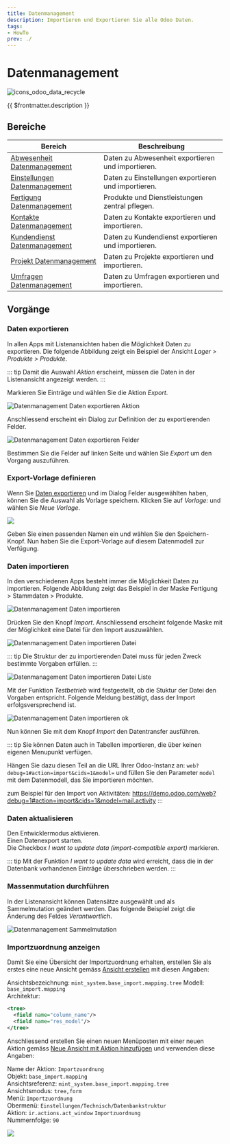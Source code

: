 ```yaml
---
title: Datenmanagement
description: Importieren und Exportieren Sie alle Odoo Daten.
tags:
- HowTo
prev: ./
---
```

# Datenmanagement
![icons_odoo_data_recycle](attachments/icons_odoo_data_recycle.png)

{{ $frontmatter.description }}

## Bereiche

| Bereich                                                             | Beschreibung                                        |
| ------------------------------------------------------------------- | --------------------------------------------------- |
| [Abwesenheit Datenmanagement](HR%20Holidays%20Data%20Management.md) | Daten zu Abwesenheit exportieren und importieren.   |
| [Einstellungen Datenmanagement](Settings%20Data%20Management.md)    | Daten zu Einstellungen exportieren und importieren. |
| [Fertigung Datenmanagement](Manufacture%20Data%20Management.md)     | Produkte und Dienstleistungen zentral pflegen.      |
| [Kontakte Datenmanagement](Partner%20Data%20Management.md)          | Daten zu Kontakte exportieren und importieren.      |
| [Kundendienst Datenmanagement](Helpdesk%20Data%20Management.md)     | Daten zu Kundendienst exportieren und importieren.  |
| [Projekt Datenmanagement](Project%20Data%20Management.md)           | Daten zu Projekte exportieren und importieren.      |
| [Umfragen Datenmanagement](Survey%20Datamanagement.md)              | Daten zu Umfragen exportieren und importieren.      |

## Vorgänge

### Daten exportieren

In allen Apps mit Listenansichten haben die Möglichkeit Daten zu exportieren. Die folgende Abbildung zeigt ein Beispiel der Ansicht *Lager > Produkte > Produkte*.

::: tip
Damit die Auswahl *Aktion* erscheint, müssen die Daten in der Listenansicht angezeigt werden.
:::

Markieren Sie Einträge und wählen Sie die Aktion *Export*.

![Datenmanagement Daten exportieren Aktion](attachments/Datenmanagement%20Daten%20exportieren%20Aktion.png)

Anschliessend erscheint ein Dialog zur Definition der zu exportierenden Felder.

![Datenmanagement Daten exportieren Felder](attachments/Datenmanagement%20Daten%20exportieren%20Felder.png)

Bestimmen Sie die Felder auf linken Seite und wählen Sie *Export* um den Vorgang auszuführen.

### Export-Vorlage definieren

Wenn Sie [Daten exportieren](#Daten%20exportieren) und im Dialog Felder ausgewählten haben, können Sie die Auswahl als Vorlage speichern. Klicken Sie auf *Vorlage:* und wählen Sie *Neue Vorlage*.

![](attachments/Data%20Management%20Export%20Template.png)

Geben Sie einen passenden Namen ein und wählen Sie den Speichern-Knopf. Nun haben Sie die Export-Vorlage auf diesem Datenmodell zur Verfügung.

### Daten importieren

In den verschiedenen Apps besteht immer die Möglichkeit Daten zu importieren. Folgende Abbildung zeigt das Beispiel in der Maske Fertigung > Stammdaten > Produkte.

![Datenmanagement Daten importieren](attachments/Datenmanagement%20Daten%20importieren.png)

Drücken Sie den Knopf *Import*. Anschliessend erscheint folgende Maske mit der Möglichkeit eine Datei für den Import auszuwählen.

![Datenmanagement Daten importieren Datei](attachments/Datenmanagement%20Daten%20importieren%20Datei.png)

::: tip
Die Struktur der zu importierenden Datei muss für jeden Zweck bestimmte Vorgaben erfüllen.
:::

![Datenmanagement Daten importieren Datei Liste](attachments/Datenmanagement%20Daten%20importieren%20Datei%20Liste.png)

Mit der Funktion *Testbetrieb* wird festgestellt, ob die Stuktur der Datei den Vorgaben entspricht. Folgende Meldung bestätigt, dass der Import erfolgsversprechend ist.

![Datenmanagement Daten importieren ok](attachments/Datenmanagement%20Daten%20importieren%20ok.png)

Nun können Sie mit dem Knopf *Import* den Datentransfer ausführen.

::: tip
Sie können Daten auch in Tabellen importieren, die über keinen eigenen Menupunkt verfügen.

Hängen Sie dazu diesen Teil an die URL Ihrer Odoo-Instanz an: ``web?debug=1#action=import&cids=1&model=``
und füllen Sie den Parameter ``model`` mit dem Datenmodell, das Sie importieren möchten.

zum Beispiel für den Import von Aktivitäten: https://demo.odoo.com/web?debug=1#action=import&cids=1&model=mail.activity
:::

### Daten aktualisieren

Den Entwicklermodus aktivieren.  
Einen Datenexport starten.  
Die Checkbox *I want to update data (import-compatible export)* markieren.

::: tip
Mit der Funktion *I want to update data* wird erreicht, dass die in der Datenbank vorhandenen Einträge überschrieben werden.
:::

### Massenmutation durchführen

In der Listenansicht können Datensätze ausgewählt und als Sammelmutation geändert werden. Das folgende Beispiel zeigt die Änderung des Feldes *Verantwortlich*.

![Datenmanagement Sammelmutation](attachments/Datenmanagement%20Sammelmutation.gif)

### Importzuordnung anzeigen

Damit Sie eine Übersicht der Importzuordnung erhalten, erstellen Sie als erstes eine neue Ansicht gemäss [Ansicht erstellen](Develpment%20Views.md#Ansicht%20erstellen) mit diesen Angaben:

Ansichtsbezeichnung: `mint_system.base_import.mapping.tree`
Modell: `base_import.mapping`\
Architektur:

```xml
<tree>
  <field name="column_name"/>
  <field name="res_model"/>
</tree>
```

Anschliessend erstellen Sie einen neuen Menüposten mit einer neuen Aktion gemäss [Neue Ansicht mit Aktion hinzufügen](Development%20Actions.md#Neue%20Ansicht%20mit%20Aktion%20hinzufügen) und verwenden diese Angaben:

Name der Aktion: `Importzuordnung`\
Objekt: `base_import.mapping`\
Ansichtsreferenz: `mint_system.base_import.mapping.tree`\
Ansichtsmodus: `tree,form`\
Menü: `Importzuordnung`\
Obermenü: `Einstellungen/Technisch/Datenbankstruktur`\
Aktion: `ir.actions.act_window` `Importzuordnung`\
Nummernfolge: `90`

![](attachments/Importzuordnung%20Importzuordnung%20anzeigen.png)
